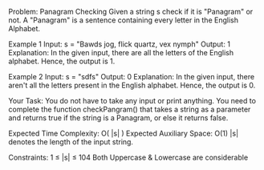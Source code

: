 Problem: Panagram Checking
Given a string s check if it is "Panagram" or not.
A "Panagram" is a sentence containing every letter in the English Alphabet.

Example 1
Input:
s = "Bawds jog, flick quartz, vex nymph"
Output: 1
Explanation: In the given input, there are all the letters of the English alphabet. Hence, the output is 1.

Example 2
Input:
s = "sdfs"
Output: 0
Explanation: In the given input, there aren't all the letters present in the English alphabet. Hence, the output is 0.

Your Task:
You do not have to take any input or print anything. You need to complete the function checkPangram() that takes a string as a parameter and returns true if the string is a Panagram, or else it returns false.

Expected Time Complexity: O( |s| )
Expected Auxiliary Space: O(1)
|s| denotes the length of the input string.

Constraints:
1 ≤ |s| ≤ 104
Both Uppercase & Lowercase are considerable